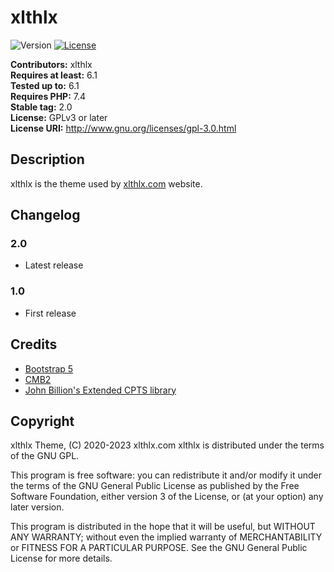 # xlthlx

![Version](https://img.shields.io/badge/version-2.0.0-blueviolet) [![License](https://img.shields.io/badge/license-GPL_v3%2B-blueviolet)](https://github.com/xlthlx/piccioni.london/blob/main/LICENSE)

**Contributors:** xlthlx \
**Requires at least:** 6.1 \
**Tested up to:** 6.1 \
**Requires PHP:** 7.4 \
**Stable tag:** 2.0 \
**License:** GPLv3 or later \
**License URI:** http://www.gnu.org/licenses/gpl-3.0.html

## Description

xlthlx is the theme used by [xlthlx.com](https://xlthlx.com) website.

## Changelog

### 2.0

* Latest release

### 1.0

* First release

## Credits

- [Bootstrap 5](https://github.com/twbs/bootstrap/releases/tag/v5.1.3)
- [CMB2](https://github.com/CMB2/CMB2)
- [John Billion's Extended CPTS library](https://github.com/johnbillion/extended-cpts)


## Copyright

xlthlx Theme, (C) 2020-2023 xlthlx.com
xlthlx is distributed under the terms of the GNU GPL.

This program is free software: you can redistribute it and/or modify
it under the terms of the GNU General Public License as published by
the Free Software Foundation, either version 3 of the License, or
(at your option) any later version.

This program is distributed in the hope that it will be useful,
but WITHOUT ANY WARRANTY; without even the implied warranty of
MERCHANTABILITY or FITNESS FOR A PARTICULAR PURPOSE. See the
GNU General Public License for more details.
